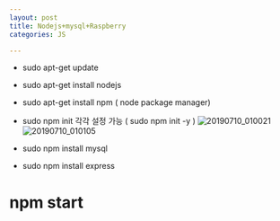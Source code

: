 ```yaml
---
layout: post
title: Nodejs+mysql+Raspberry
categories: JS

---
```



* sudo apt-get update
* sudo apt-get install nodejs
* sudo apt-get install npm ( node package manager)

* sudo npm init 각각 설정 가능 ( sudo npm init -y )
![20190710_010021](https://user-images.githubusercontent.com/47915302/60904590-4066d100-a2ae-11e9-9523-4c0428338d71.png)
![20190710_010105](https://user-images.githubusercontent.com/47915302/60904660-5bd1dc00-a2ae-11e9-8ed7-7a7a933a5a60.png)


* sudo npm install mysql 
* sudo npm install express

# npm start 
